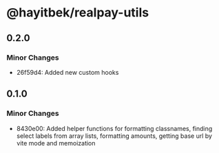 # @hayitbek/realpay-utils

## 0.2.0

### Minor Changes

- 26f59d4: Added new custom hooks

## 0.1.0

### Minor Changes

- 8430e00: Added helper functions for formatting classnames, finding select labels from array lists, formatting amounts, getting base url by vite mode and memoization
